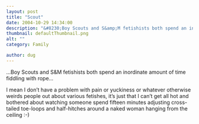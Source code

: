 ```yaml
---
layout: post
title: "Scout"
date: 2004-10-29 14:34:00
description: "&#8230;Boy Scouts and S&amp;M fetishists both spend an inordinate amount of time fiddling with rope&#8230; I mean I don&#8217;t have a problem with pain or yuckiness or whatever otherwise weirds people out about various fetishes, it&#8217;s just that I can&#8217;t&#8230;"
thumbnail: defaultThumbnail.png
alt: ""
category: Family

author: dug
---
```


<p>&#8230;Boy Scouts and <span class="caps"><span class="caps">S&amp;M </span></span>fetishists both spend an inordinate amount of time fiddling with rope&#8230;</p>

<p>I mean I don&#8217;t have a problem with pain or yuckiness or whatever otherwise weirds people out about various fetishes, it&#8217;s just that I can&#8217;t get all hot and bothered about watching someone spend fifteen minutes adjusting cross-tailed toe-loops and half-hitches around a naked woman hanging from the ceiling :-)</p>
